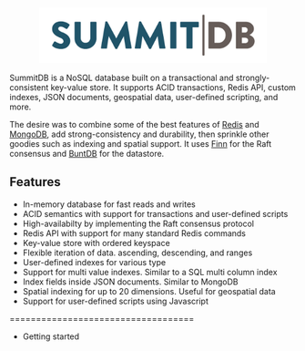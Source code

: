 <p align="center">
<img 
    src="resources/logo.png" 
    width="400" height="98" border="0" alt="SummitDB">
</p>

SummitDB is a NoSQL database built on a transactional and strongly-consistent key-value store. It supports ACID transactions, Redis API, custom indexes, JSON documents, geospatial data, user-defined scripting, and more.

The desire was to combine some of the best features of [Redis](http://redis.io) and [MongoDB](https://www.mongodb.com), add strong-consistency and durability, then sprinkle other goodies such as indexing and spatial support. It uses [Finn](https://github.com/tidwall/finn) for the Raft consensus and [BuntDB](https://github.com/tidwall/buntdb) for the datastore.

## Features
- In-memory database for fast reads and writes
- ACID semantics with support for transactions and user-defined scripts
- High-availabilty by implementing the Raft consensus protocol
- Redis API with support for many standard Redis commands
- Key-value store with ordered keyspace
- Flexible iteration of data. ascending, descending, and ranges
- User-defined indexes for various type
- Support for multi value indexes. Similar to a SQL multi column index
- Index fields inside JSON documents. Similar to MongoDB
- Spatial indexing for up to 20 dimensions. Useful for geospatial data
- Support for user-defined scripts using Javascript



===================================

- Getting started

